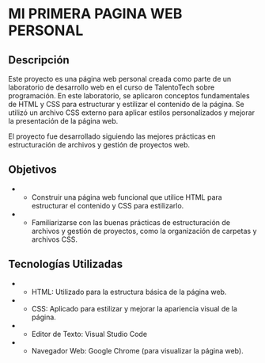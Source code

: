 # MI PRIMERA PAGINA WEB PERSONAL

## Descripción

Este proyecto es una página web personal creada como parte de un laboratorio de desarrollo web en el curso de TalentoTech sobre programación. En este laboratorio, se aplicaron conceptos fundamentales de HTML y CSS para estructurar y estilizar el contenido de la página. Se utilizó un archivo CSS externo para aplicar estilos personalizados y mejorar la presentación de la página web.

El proyecto fue desarrollado siguiendo las mejores prácticas en estructuración de archivos y gestión de proyectos web.

## Objetivos

- * Construir una página web funcional que utilice HTML para estructurar el contenido y CSS para estilizarlo.
- * Familiarizarse con las buenas prácticas de estructuración de archivos y gestión de proyectos, como la organización de carpetas y archivos CSS.

## Tecnologías Utilizadas

- * HTML: Utilizado para la estructura básica de la página web.
- * CSS: Aplicado para estilizar y mejorar la apariencia visual de la página.
- * Editor de Texto: Visual Studio Code
- * Navegador Web: Google Chrome  (para visualizar la página web).
